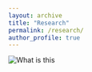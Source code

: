 ```yaml
---
layout: archive
title: "Research"
permalink: /research/
author_profile: true
---
```




![What is this](under.jpg)



